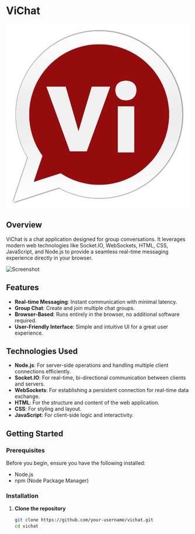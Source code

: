 # ViChat

![ViChat Logo](static/red_logo_vi.png)

## Overview

ViChat is a chat application designed for group conversations. It leverages modern web technologies like Socket.IO, WebSockets, HTML, CSS, JavaScript, and Node.js to provide a seamless real-time messaging experience directly in your browser.

![Screenshot](path/to/screenshot.png)

## Features

- **Real-time Messaging**: Instant communication with minimal latency.
- **Group Chat**: Create and join multiple chat groups.
- **Browser-Based**: Runs entirely in the browser, no additional software required.
- **User-Friendly Interface**: Simple and intuitive UI for a great user experience.

## Technologies Used

- **Node.js**: For server-side operations and handling multiple client connections efficiently.
- **Socket.IO**: For real-time, bi-directional communication between clients and servers.
- **WebSockets**: For establishing a persistent connection for real-time data exchange.
- **HTML**: For the structure and content of the web application.
- **CSS**: For styling and layout.
- **JavaScript**: For client-side logic and interactivity.

## Getting Started

### Prerequisites

Before you begin, ensure you have the following installed:

- Node.js
- npm (Node Package Manager)

### Installation

1. **Clone the repository**

   ```bash
   git clone https://github.com/your-username/vichat.git
   cd vichat
